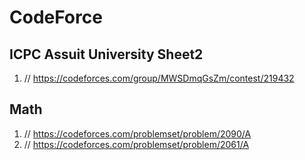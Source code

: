 # CodeForce

## ICPC Assuit University Sheet2
1. // https://codeforces.com/group/MWSDmqGsZm/contest/219432

## Math
1. // https://codeforces.com/problemset/problem/2090/A
2. // https://codeforces.com/problemset/problem/2061/A
